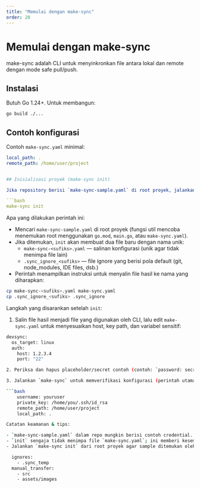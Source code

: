 ```yaml
---
title: "Memulai dengan make-sync"
order: 20
---
```


# Memulai dengan make-sync

make-sync adalah CLI untuk menyinkronkan file antara lokal dan remote dengan mode safe pull/push.

## Instalasi

Butuh Go 1.24+. Untuk membangun:

```bash
go build ./...
```

## Contoh konfigurasi

Contoh `make-sync.yaml` minimal:

```yaml
local_path: .
remote_path: /home/user/project


## Inisialisasi proyek (make-sync init)

Jika repository berisi `make-sync-sample.yaml` di root proyek, jalankan perintah berikut untuk membuat konfigurasi awal tanpa menimpa file yang sudah ada:

```bash
make-sync init
```

Apa yang dilakukan perintah ini:

- Mencari `make-sync-sample.yaml` di root proyek (fungsi util mencoba menemukan root menggunakan `go.mod`, `main.go`, atau `make-sync.yaml`).
- Jika ditemukan, `init` akan membuat dua file baru dengan nama unik:
  - `make-sync-<sufiks>.yaml` — salinan konfigurasi (unik agar tidak menimpa file lain)
  - `.sync_ignore_<sufiks>` — file ignore yang berisi pola default (git, node_modules, IDE files, dsb.)
- Perintah menampilkan instruksi untuk menyalin file hasil ke nama yang diharapkan:

```bash
cp make-sync-<sufiks>.yaml make-sync.yaml
cp .sync_ignore_<sufiks> .sync_ignore
```

Langkah yang disarankan setelah `init`:

1. Salin file hasil menjadi file yang digunakan oleh CLI, lalu edit `make-sync.yaml` untuk menyesuaikan host, key path, dan variabel sensitif:

```bash
devsync:
  os_target: linux
  auth:
    host: 1.2.3.4
    port: "22"

2. Periksa dan hapus placeholder/secret contoh (contoh: `password: secret123`) dan pastikan `privateKey` menunjuk ke path kunci SSH yang benar.

3. Jalankan `make-sync` untuk memverifikasi konfigurasi (perintah utama akan memvalidasi dan menampilkan menu jika konfigurasi valid):

```bash
    username: youruser
    private_key: /home/you/.ssh/id_rsa
    remote_path: /home/user/project
    local_path: .

Catatan keamanan & tips:

- `make-sync-sample.yaml` dalam repo mungkin berisi contoh credential. Jangan gunakan credential contoh di lingkungan produksi.
- `init` sengaja tidak menimpa file `make-sync.yaml`; ini memberi kesempatan untuk meninjau konfigurasi sebelum dijadikan aktif.
- Jalankan `make-sync init` dari root proyek agar sample ditemukan oleh fungsi pencarian project root.

  ignores:
    - .sync_temp
  manual_transfer:
    - src
    - assets/images
```
